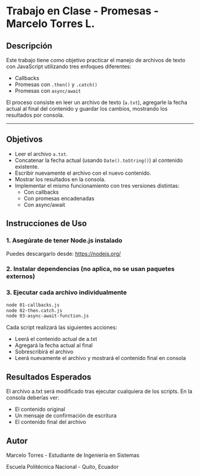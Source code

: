 # Trabajo en Clase - Promesas - Marcelo Torres L.

## Descripción
Este trabajo tiene como objetivo practicar el manejo de archivos de texto con JavaScript utilizando tres enfoques diferentes:

- Callbacks
- Promesas con `.then()` y `.catch()`
- Promesas con `async/await`

El proceso consiste en leer un archivo de texto (`a.txt`), agregarle la fecha actual al final del contenido y guardar los cambios, mostrando los resultados por consola.

---

## Objetivos

- Leer el archivo `a.txt`.
- Concatenar la fecha actual (usando `Date().toString()`) al contenido existente.
- Escribir nuevamente el archivo con el nuevo contenido.
- Mostrar los resultados en la consola.
- Implementar el mismo funcionamiento con tres versiones distintas:
  - Con callbacks
  - Con promesas encadenadas
  - Con async/await



## Instrucciones de Uso

### 1. Asegúrate de tener Node.js instalado
Puedes descargarlo desde: https://nodejs.org/ 

### 2. Instalar dependencias (no aplica, no se usan paquetes externos)

### 3. Ejecutar cada archivo individualmente

```bash
node 01-callbacks.js
node 02-then.catch.js
node 03-async-await-function.js
```

Cada script realizará las siguientes acciones:

- Leerá el contenido actual de a.txt
- Agregará la fecha actual al final
- Sobrescribirá el archivo
- Leerá nuevamente el archivo y mostrará el contenido final en consola

## Resultados Esperados
El archivo a.txt será modificado tras ejecutar cualquiera de los scripts.
En la consola deberías ver:
- El contenido original
- Un mensaje de confirmación de escritura
- El contenido final del archivo

## Autor
Marcelo Torres - Estudiante de Ingeniería en Sistemas

Escuela Politécnica Nacional - Quito, Ecuador

